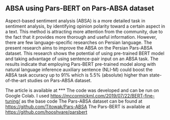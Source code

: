 ## ABSA using Pars-BERT on Pars-ABSA dataset
Aspect-based sentiment analysis (ABSA) is a more detailed task in sentiment analysis, by identifying opinion polarity toward a certain aspect in a text. This method is attracting more attention from the community, due to the fact that it provides more thorough and useful information. However, there are few language-specific researches on Persian language. The present research aims to improve the ABSA on the Persian Pars-ABSA dataset. This research shows the potential of using pre-trained BERT model and taking advantage of using sentence-pair input on an ABSA task. The results indicate that employing Pars-BERT pre-trained model along with natural language inference auxiliary sentence (NLI-M) could boost the ABSA task accuracy up to 91% which is 5.5% (absolute) higher than state-of-the-art studies on Pars-ABSA dataset.

The article is available at ***
The code was developed and can be run on Google Colab. I used https://mccormickml.com/2019/07/22/BERT-fine-tuning/ as the base code
The Pars-ABSA dataset can be found at https://github.com/Titowak/Pars-ABSA
The Pars-BERT is available at https://github.com/hooshvare/parsbert

